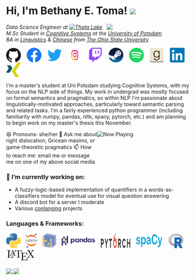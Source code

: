 # Hi, I'm Bethany E. Toma! <img src="https://media.giphy.com/media/NMGc9JGgT89b2/giphy.gif" width="50">

<img align='right' src="https://media.giphy.com/media/jt8mEC6Kffbwbv2tNH/giphy.gif" width="230">
<p><em>
  Data Science Engineer at <a href="https://thetalake.com/"><img align="top" src="https://thetalake.com/wp-content/uploads/2018/07/thetalake-logo.svg" alt="Theta Lake" height=25 /></a></br>
  M.Sc Student in <a href="https://www.ling.uni-potsdam.de/cogsys/">Cognitive Systems</a> at the <a href="https://www.uni-potsdam.de/en/university-of-potsdam">University of Potsdam</a></br>
  BA in <a href="https://linguistics.osu.edu/">Linguistics</a> & <a href="https://deall.osu.edu/">Chinese</a> from <a href="https://www.osu.edu/">The Ohio State University</a>
</em></p>
<p align="left">
<a href="https://github.com/betoma" target="blank"><img align="center" src="https://raw.githubusercontent.com/betoma/betoma/master/assets/github.svg" alt="Github: betoma" height="40" width="40" /></a> &nbsp;&nbsp;
<a href="https://www.facebook.com/sparksbet/" target="blank"><img align="center" src="https://raw.githubusercontent.com/betoma/betoma/master/assets/facebook.svg" alt="Facebook: /sparksbet" height="40" width="40" /></a> &nbsp;&nbsp;
<a href="https://twitter.com/Sparksbet" target="blank"><img align="center" src="https://raw.githubusercontent.com/betoma/betoma/master/assets/twitter.svg" alt="Twitter: @sparksbet" height="40" width="40" /></a> &nbsp;&nbsp;
<a href="https://www.instagram.com/bethanyetoma/" target="blank"><img align="center" src="https://raw.githubusercontent.com/betoma/betoma/master/assets/instagram.svg" alt="Instagram: bethanyetoma" height="40" width="40" /></a> &nbsp;&nbsp;
<a href="https://www.twitch.tv/sparksbet" target="blank"><img align="center" src="https://raw.githubusercontent.com/betoma/betoma/master/assets/twitch.svg" alt="Twitch: sparksbet" height="40" width="40" /></a> &nbsp;&nbsp;
<a href="https://steamcommunity.com/id/sparksbet/" target="blank"><img align="center" src="https://raw.githubusercontent.com/betoma/betoma/master/assets/steam.svg" alt="Steam: sparksbet" height="40" width="40" /></a> &nbsp;&nbsp;
<!-- <a href="" target="blank"><img align="center" src="https://raw.githubusercontent.com/betoma/betoma/master/assets/discord.svg" alt="Discord: sparksbet" height="40" width="40" /></a> &nbsp;&nbsp;-->
<a href="https://open.spotify.com/user/21krnfigajmoh4z67biedhaii?si=zvCxIZo5RMOtpgbvC32onw" target="blank"><img align="center" src="https://raw.githubusercontent.com/betoma/betoma/master/assets/spotify.svg" alt="Spotify: Bethany E. Toma" height="40" width="40" /></a> &nbsp;&nbsp;
<a href="https://www.goodreads.com/sparksbet" target="blank"><img align="center" src="https://raw.githubusercontent.com/betoma/betoma/master/assets/goodreads.svg" alt="Goodreads: sparksbet" height="40" width="40" /></a> &nbsp;&nbsp;
<a href="https://www.linkedin.com/in/betoma" target="blank"><img align="center" src="https://raw.githubusercontent.com/betoma/betoma/master/assets/linkedin.svg" alt="LinkedIn: Bethany Toma" height="40" width="40" /></a> &nbsp;&nbsp;
<a href="https://www.xing.com/profile/BethanyElise_Toma/cv" target="blank"><img align="center" src="https://raw.githubusercontent.com/betoma/betoma/master/assets/xing-icon.svg" alt="Xing: BethanyElise_Toma" height="40" width="40" /></a> &nbsp;&nbsp;
</p>

I'm a master's student at Uni Potsdam studying Cognitive Systems, with my focus on the NLP side of things. My work in undergrad was mostly focused on formal semantics and pragmatics, so within NLP I'm passionate about linguistically-motivated approaches, particularly toward semantic parsing and related tasks. I'm a fairly experienced python programmer (including familiarity with numpy, pandas, nltk, spacy, pytorch, etc.) and am planning to begin work on my master's thesis this November.

<a href="https://natemoo-re-sable.vercel.app/now-playing?open">
    <img align='right' src="https://natemoo-re-sable.vercel.app/now-playing" width="256" height="64" alt="Now Playing">
</a>

😄 Pronouns: she/her
💬 Ask me about right dislocation, Gricean maxims, or game-theoretic pragmatics
📫 How to reach me: email me or message me on one of my above social media

<!-- markdownlint-disable MD001 -->
<!-- markdownlint-disable MD026 -->
### 🔭 I’m currently working on:

- A fuzzy-logic-based implementation of quantifiers in a words-as-classifiers model for eventual use for visual question answering
- A discord bot for a server I moderate
- Various [conlanging](https://conlang.org/) projects
  
### Languages & Frameworks:

<p align="left">
<!--<code>--><img src="https://raw.githubusercontent.com/betoma/betoma/master/assets/python.svg" alt="python" width="40" height="40"/><!--</code>-->&nbsp;&nbsp;
<img src="https://raw.githubusercontent.com/betoma/betoma/master/assets/jupyter.svg" alt="jupyter" height="40"/>&nbsp;&nbsp;
<img src="https://raw.githubusercontent.com/betoma/betoma/master/assets/numpy-logo.svg" alt="numpy" height="40"/>&nbsp;&nbsp;
<img src="https://raw.githubusercontent.com/betoma/betoma/master/assets/pandas.svg" alt="pandas" height="40"/>&nbsp;&nbsp;
<img src="https://raw.githubusercontent.com/betoma/betoma/master/assets/pytorch.svg" alt="pytorch" width="80" height="40"/>&nbsp;&nbsp;
<img src="https://raw.githubusercontent.com/betoma/betoma/master/assets/spacy_logo.svg" alt="spacy" width="80" height="40"/>&nbsp;&nbsp;
<!--<code>--><img src="https://raw.githubusercontent.com/betoma/betoma/master/assets/r.svg" alt="r" width="40" height="40"/><!--</code>-->&nbsp;&nbsp;
<img src="https://raw.githubusercontent.com/betoma/betoma/master/assets/LaTeX_logo.svg" alt="latex" width="80"/>&nbsp;&nbsp;
</p>

<a href="https://github.com/anuraghazra/github-readme-stats">
  <img align="center" src="https://github-readme-stats.vercel.app/api/top-langs/?username=betoma&exclude_repo=betoma&layout=compact&langs_count=6" height="160"/>
</a>
<a href="https://github.com/anuraghazra/github-readme-stats">
  <img align="center" src="https://github-readme-stats.vercel.app/api/wakatime?username=betoma" height="160"/>
</a>
